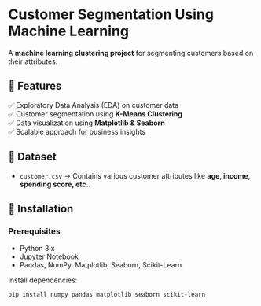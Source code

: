 # Customer Segmentation Using Machine Learning

A **machine learning clustering project** for segmenting customers based on their attributes.

## **📌 Features**
✅ Exploratory Data Analysis (EDA) on customer data  
✅ Customer segmentation using **K-Means Clustering**  
✅ Data visualization using **Matplotlib & Seaborn**  
✅ Scalable approach for business insights  

## **📌 Dataset**
- `customer.csv` → Contains various customer attributes like **age, income, spending score, etc.**.

## **📌 Installation**
### **Prerequisites**
- Python 3.x
- Jupyter Notebook
- Pandas, NumPy, Matplotlib, Seaborn, Scikit-Learn

Install dependencies:
```bash
pip install numpy pandas matplotlib seaborn scikit-learn
